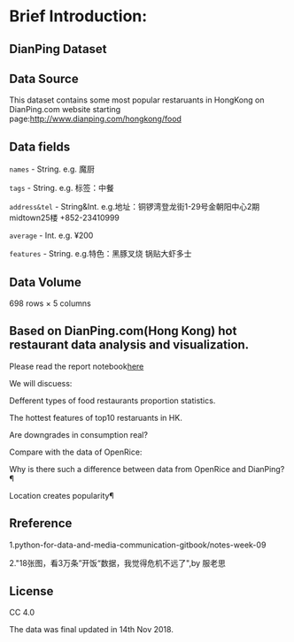 Brief Introduction:
====
DianPing Dataset
----

Data Source
----

This dataset contains some most popular restaruants in HongKong on DianPing.com 
website starting page:http://www.dianping.com/hongkong/food

Data fields
----

`names` - String. e.g. 魔厨

`tags` - String. e.g. 标签：中餐

`address&tel` - String&Int. e.g.地址：铜锣湾登龙街1-29号金朝阳中心2期midtown25楼 +852-23410999

`average` - Int. e.g. ¥200

`features` - String. e.g.特色：黑豚叉烧 锅贴大虾多士

Data Volume
----
698 rows × 5 columns

Based on DianPing.com(Hong Kong) hot restaurant data analysis and visualization. 
----
Please read the report notebook[here](https://gist.github.com/CelineTsang/e7f82cd1ae292bd04938abf2403fe460)

We will discuess:

Defferent types of food restaurants proportion statistics.

The hottest features of top10 restaruants in HK.

Are downgrades in consumption real? 

Compare with the data of OpenRice:

Why is there such a difference between data from OpenRice and DianPing? ¶

Location creates popularity¶

Rreference
----
1.python-for-data-and-media-communication-gitbook/notes-week-09

2."18张图，看3万条”开饭“数据，我觉得危机不远了",by 服老思

License
----
CC 4.0


The data was final updated in 14th Nov 2018.
